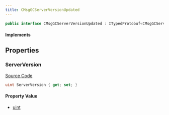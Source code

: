 ```yaml
---
title: CMsgGCServerVersionUpdated
---
```


```csharp
public interface CMsgGCServerVersionUpdated : ITypedProtobuf<CMsgGCServerVersionUpdated>, INativeHandle
```

#### Implements

## Properties

### ServerVersion

[Source Code](https://github.com/swiftly-solution/swiftlys2/blob/beta/managed/src/SwiftlyS2.Generated/Protobufs/Interfaces/CMsgGCServerVersionUpdated.cs#L13)

```csharp
uint ServerVersion { get; set; }
```

#### Property Value

- [uint](https://learn.microsoft.com/dotnet/api/system.uint32)

